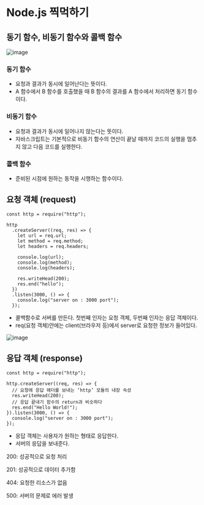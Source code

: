 
# Node.js 찍먹하기

## 동기 함수, 비동기 함수와 콜백 함수

![image](https://user-images.githubusercontent.com/76990149/160434898-8e148c06-320f-4cbb-9931-16513199375c.png)

### 동기 함수

- 요청과 결과가 동시에 일어난다는 뜻이다.
- A 함수에서 B 함수를 호출했을 때 B 함수의 결과를 A 함수에서 처리하면 동기 함수이다.

### 비동기 함수

- 요청과 결과가 동시에 일어나지 않는다는 뜻이다.
- 자바스크립트는 기본적으로 비동기 함수의 연산이 끝날 때까지 코드의 실행을 멈추지 않고 다음 코드를 실행한다.

### 콜백 함수

- 준비된 시점에 원하는 동작을 시행하는 함수이다.

## 요청 객체 (request)

```
const http = require("http");

http
  .createServer((req, res) => {
    let url = req.url;
    let method = req.method;
    let headers = req.headers;

    console.log(url);
    console.log(method);
    console.log(headers);

    res.writeHead(200);
    res.end("hello");
  })
  .listen(3000, () => {
    console.log("server on : 3000 port");
  });
```

- 콜백함수로 서버를 만든다. 첫번째 인자는 요청 객체, 두번째 인자는 응답 객체이다.
- req(요청 객체)안에는 client(브라우저 등)에서 server로 요청한 정보가 들어있다.

![image](https://user-images.githubusercontent.com/76990149/160435807-6452b153-6282-458e-9c74-a72d26335452.png)

## 응답 객체 (response)

```
const http = require("http");

http.createServer((req, res) => {
  // 요청에 응답 헤더를 보내는 ‘http’ 모듈의 내장 속성
  res.writeHead(200);
  // 응답 끝내기 함수의 return과 비슷하다
  res.end("Hello World!");
}).listen(3000, () => {
  console.log("server on : 3000 port");
});
```

- 응답 객체는 사용자가 원하는 형태로 응답한다.
- 서버의 응답을 보내준다.

200: 성공적으로 요청 처리

201: 성공적으로 데이터 추가함

404: 요청한 리소스가 없음

500: 서버의 문제로 에러 발생